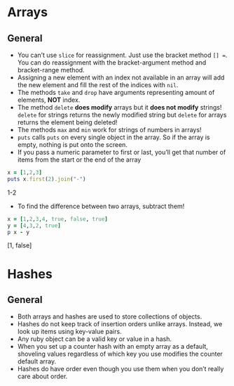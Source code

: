 # Arrays

## General
- You can’t use `slice` for reassignment. Just use the bracket method `[] =`. You can do reassignment with the bracket-argument method and bracket-range method.
- Assigning a new element with an index not available in an array will add the new element and fill the rest of the indices with `nil`.
- The methods `take` and `drop` have arguments representing amount of elements, **NOT** index.
- The method `delete` **does modify** arrays but it **does not modify** strings! `delete` for strings returns the newly modified string but `delete` for arrays returns the element being deleted!
- The methods `max` and `min` work for strings of numbers in arrays!
- `puts` calls `puts` on every single object in the array. So if the array is empty, nothing is put onto the screen.
- If you pass a numeric parameter to first or last, you’ll get that number of items from the start or the end of the array
```ruby
x = [1,2,3]
puts x.first(2).join("-")
```
1-2

- To find the difference between two arrays, subtract them!
```ruby
x = [1,2,3,4, true, false, true]
y = [4,3,2, true]
p x - y
```
[1, false]

# Hashes

## General
- Both arrays and hashes are used to store collections of objects.
- Hashes do not keep track of insertion orders unlike arrays. Instead, we look up items using key-value pairs.
- Any ruby object can be a valid key or value in a hash.
- When you set up a counter hash with an empty array as a default, shoveling values regardless of which key you use modifies the counter default array.
- Hashes do have order even though you use them when you don’t really care about order.
